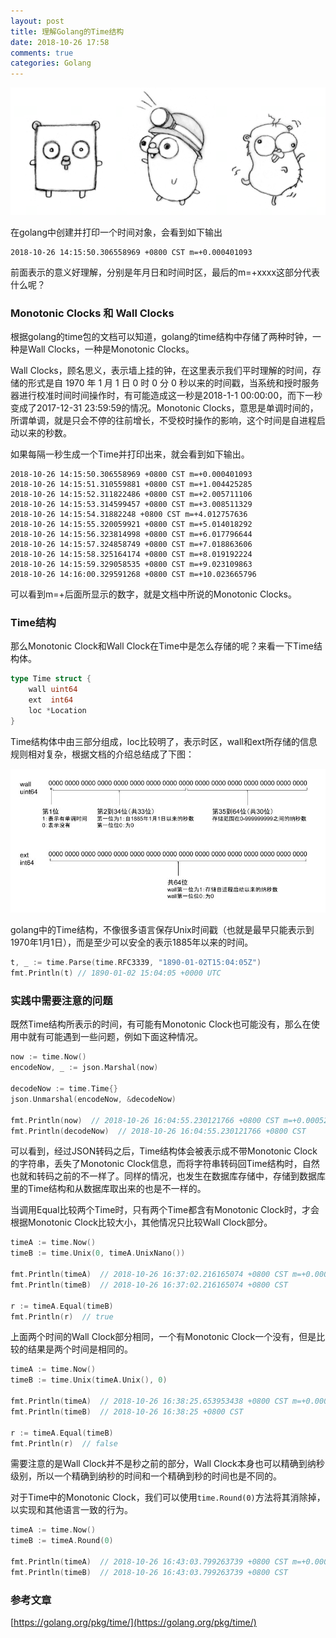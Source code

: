 ```yaml
---
layout: post
title: 理解Golang的Time结构
date: 2018-10-26 17:58
comments: true
categories: Golang
---
```


![](/upload/20181026_01.png)

在golang中创建并打印一个时间对象，会看到如下输出

```
2018-10-26 14:15:50.306558969 +0800 CST m=+0.000401093
```

前面表示的意义好理解，分别是年月日和时间时区，最后的m=+xxxx这部分代表什么呢？

<!-- more --> 

### Monotonic Clocks 和 Wall Clocks

根据golang的time包的文档可以知道，golang的time结构中存储了两种时钟，一种是Wall Clocks，一种是Monotonic Clocks。

Wall Clocks，顾名思义，表示墙上挂的钟，在这里表示我们平时理解的时间，存储的形式是自 1970 年 1 月 1 日 0 时 0 分 0 秒以来的时间戳，当系统和授时服务器进行校准时间时间操作时，有可能造成这一秒是2018-1-1 00:00:00，而下一秒变成了2017-12-31 23:59:59的情况。Monotonic Clocks，意思是单调时间的，所谓单调，就是只会不停的往前增长，不受校时操作的影响，这个时间是自进程启动以来的秒数。

如果每隔一秒生成一个Time并打印出来，就会看到如下输出。

```
2018-10-26 14:15:50.306558969 +0800 CST m=+0.000401093
2018-10-26 14:15:51.310559881 +0800 CST m=+1.004425285
2018-10-26 14:15:52.311822486 +0800 CST m=+2.005711106
2018-10-26 14:15:53.314599457 +0800 CST m=+3.008511329
2018-10-26 14:15:54.31882248 +0800 CST m=+4.012757636
2018-10-26 14:15:55.320059921 +0800 CST m=+5.014018292
2018-10-26 14:15:56.323814998 +0800 CST m=+6.017796644
2018-10-26 14:15:57.324858749 +0800 CST m=+7.018863606
2018-10-26 14:15:58.325164174 +0800 CST m=+8.019192224
2018-10-26 14:15:59.329058535 +0800 CST m=+9.023109863
2018-10-26 14:16:00.329591268 +0800 CST m=+10.023665796
```

可以看到m=+后面所显示的数字，就是文档中所说的Monotonic Clocks。

### Time结构

那么Monotonic Clock和Wall Clock在Time中是怎么存储的呢？来看一下Time结构体。

```go
type Time struct {
	wall uint64
	ext  int64
	loc *Location
}
```

Time结构体中由三部分组成，loc比较明了，表示时区，wall和ext所存储的信息规则相对复杂，根据文档的介绍总结成了下图：

![](/upload/20181026_02.jpg)

golang中的Time结构，不像很多语言保存Unix时间戳（也就是最早只能表示到1970年1月1日），而是至少可以安全的表示1885年以来的时间。

```go
t, _ := time.Parse(time.RFC3339, "1890-01-02T15:04:05Z")
fmt.Println(t) // 1890-01-02 15:04:05 +0000 UTC
```

### 实践中需要注意的问题

既然Time结构所表示的时间，有可能有Monotonic Clock也可能没有，那么在使用中就有可能遇到一些问题，例如下面这种情况。

```go
now := time.Now()
encodeNow, _ := json.Marshal(now)

decodeNow := time.Time{}
json.Unmarshal(encodeNow, &decodeNow)

fmt.Println(now)  // 2018-10-26 16:04:55.230121766 +0800 CST m=+0.000520419
fmt.Println(decodeNow)  // 2018-10-26 16:04:55.230121766 +0800 CST
```

可以看到，经过JSON转码之后，Time结构体会被表示成不带Monotonic Clock的字符串，丢失了Monotonic Clock信息，而将字符串转码回Time结构时，自然也就和转码之前的不一样了。同样的情况，也发生在数据库存储中，存储到数据库里的Time结构和从数据库取出来的也是不一样的。

当调用Equal比较两个Time时，只有两个Time都含有Monotonic Clock时，才会根据Monotonic Clock比较大小，其他情况只比较Wall Clock部分。

```go
timeA := time.Now()
timeB := time.Unix(0, timeA.UnixNano())

fmt.Println(timeA)  // 2018-10-26 16:37:02.216165074 +0800 CST m=+0.000363156
fmt.Println(timeB)  // 2018-10-26 16:37:02.216165074 +0800 CST

r := timeA.Equal(timeB)
fmt.Println(r)  // true
```

上面两个时间的Wall Clock部分相同，一个有Monotonic Clock一个没有，但是比较的结果是两个时间是相同的。

```go
timeA := time.Now()
timeB := time.Unix(timeA.Unix(), 0)

fmt.Println(timeA)  // 2018-10-26 16:38:25.653953438 +0800 CST m=+0.000364851
fmt.Println(timeB)  // 2018-10-26 16:38:25 +0800 CST

r := timeA.Equal(timeB)
fmt.Println(r)  // false
```

需要注意的是Wall Clock并不是秒之前的部分，Wall Clock本身也可以精确到纳秒级别，所以一个精确到纳秒的时间和一个精确到秒的时间也是不同的。

对于Time中的Monotonic Clock，我们可以使用`time.Round(0)`方法将其消除掉，以实现和其他语言一致的行为。

```go
timeA := time.Now()
timeB := timeA.Round(0)

fmt.Println(timeA)  // 2018-10-26 16:43:03.799263739 +0800 CST m=+0.000357758
fmt.Println(timeB)  // 2018-10-26 16:43:03.799263739 +0800 CST
```

### 参考文章

[https://golang.org/pkg/time/](https://golang.org/pkg/time/)

